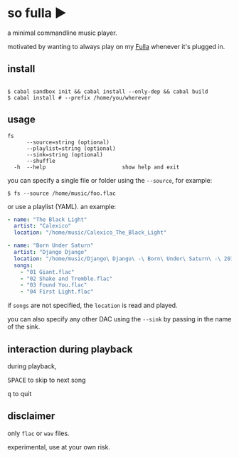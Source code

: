 # so fulla ►

a minimal commandline music player.

motivated by wanting to always play on my [Fulla](http://schiit.com/products/fulla) whenever it's plugged in.


## install

```shell

$ cabal sandbox init && cabal install --only-dep && cabal build
$ cabal install # --prefix /home/you/wherever
```

## usage

```shell
fs
      --source=string (optional)
      --playlist=string (optional)
      --sink=string (optional)
      --shuffle
  -h  --help                        show help and exit
```

you can specify a single file or folder using the `--source`, for example:

```shell
$ fs --source /home/music/foo.flac
```

or use a playlist (YAML). an example:

```yaml
- name: "The Black Light"
  artist: "Calexico"
  location: "/home/music/Calexico_The_Black_Light"

- name: "Born Under Saturn"
  artist: "Django Django"
  location: "/home/music/Django\ Django\ -\ Born\ Under\ Saturn\ -\ 2015\ [FLAC]"
  songs:
    - "01 Giant.flac"
    - "02 Shake and Tremble.flac"
    - "03 Found You.flac"
    - "04 First Light.flac"
```
if `songs` are not specified, the `location` is read and played.

you can also specify any other DAC using the `--sink` by passing in the name of the sink.

## interaction during playback

during playback,

<kbd>SPACE</kbd> to skip to next song

<kbd>q</kbd> to quit

## disclaimer

only `flac` or `wav` files.

experimental, use at your own risk.

